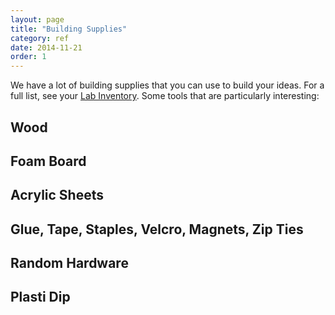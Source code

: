 ```yaml
---
layout: page
title: "Building Supplies"
category: ref
date: 2014-11-21
order: 1
---
```


We have a lot of building supplies that you can use to build your ideas.  For a full list, see your [Lab Inventory](https://docs.google.com/spreadsheets/d/1snX36J_Z5fDnIDeg48gQlfwQUidzGE4iUPnsUCTJoA8/edit#gid=62263519).  Some tools that are particularly interesting:

## Wood

## Foam Board

## Acrylic Sheets

## Glue, Tape, Staples, Velcro, Magnets, Zip Ties

## Random Hardware

## Plasti Dip